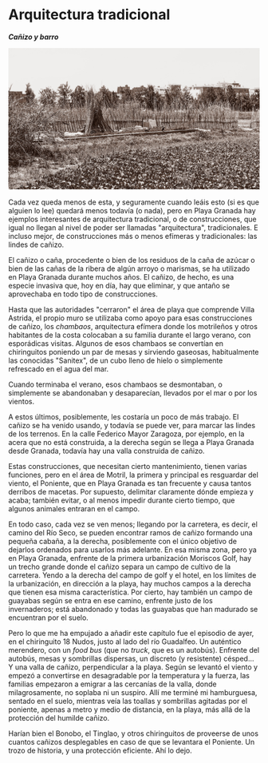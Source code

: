 # Arquitectura tradicional
__*Cañizo y barro*__

![Cañizo en el pago justo al lado de Playa Granada](img/cañizo.jpg)

Cada vez queda menos de esta, y seguramente cuando leáis esto (si es
que alguien lo lee) quedará menos todavía (o nada), pero en Playa
Granada hay ejemplos interesantes de arquitectura tradicional, o de
construcciones, que igual no llegan al nivel de poder ser llamadas
"arquitectura", tradicionales. E incluso mejor, de construcciones más
o menos efímeras y tradicionales: las lindes de cañizo.

El cañizo o caña, procedente o bien de los residuos de la caña de
azúcar o bien de las cañas de la ribera de algún arroyo o marismas, se
ha utilizado en Playa Granada durante muchos años. El cañizo, de
hecho, es una especie invasiva que, hoy en día, hay que eliminar, y
que antaño se aprovechaba en todo tipo de construcciones.

Hasta que las
autoridades "cerraron" el área de playa que comprende Villa Astrida,
el propio muro se utilizaba como apoyo para esas construcciones de
cañizo, los *chambaos*, arquitectura efímera donde los motrileños y
otros habitantes de la costa colocaban a su familia durante el largo
verano, con esporádicas visitas. Algunos de esos chambaos se
convertían en chiringuitos poniendo un par de mesas y sirviendo
gaseosas, habitualmente las conocidas "Sanitex", de un cubo lleno de
hielo o simplemente refrescado en el agua del mar.

Cuando terminaba el verano, esos chambaos se desmontaban, o
simplemente se abandonaban y desaparecían, llevados por el mar o por
los vientos.

A estos últimos, posiblemente, les costaría un poco de más trabajo. El
cañizo se ha venido usando, y todavía se puede ver, para marcar las
lindes de los terrenos. En la calle Federico Mayor Zaragoza, por
ejemplo, en la acera que no está construida, a la derecha según se
llega a Playa Granada desde Granada, todavía hay una valla construida
de cañizo.

Estas construcciones, que necesitan cierto mantenimiento, tienen
varias funciones, pero en el área de Motril, la primera y principal es
resguardar del viento, el Poniente, que en Playa Granada es tan
frecuente y causa tantos derribos de macetas. Por supuesto, delimitar
claramente dónde empieza y acaba; también evitar, o al menos impedir
durante cierto tiempo, que algunos animales entraran en el campo.

En todo caso, cada vez se ven menos; llegando por la carretera, es
decir, el camino del Río Seco, se pueden encontrar ramos de cañizo
formando una pequeña cabaña, a la derecha, posiblemente con el único
objetivo de dejarlos ordenados para usarlos más adelante. En esa misma
zona, pero ya en Playa Granada, enfrente de la primera urbanización
Moriscos Golf, hay un trecho grande donde el cañizo separa un campo de
cultivo de la carretera. Yendo a la derecha del campo de golf y el
hotel, en los límites de la urbanización, en dirección a la playa, hay
muchos campos a la derecha que tienen esa misma característica. Por
cierto, hay también un campo de guayabas según se entra en ese camino,
enfrente justo de los invernaderos; está abandonado y todas las
guayabas que han madurado se encuentran por el suelo.

Pero lo que me ha empujado a añadir este capítulo fue el episodio de
ayer, en el chiringuito 18 Nudos, justo al lado del río Guadalfeo. Un
auténtico merendero, con un *food bus* (que no *truck*, que es un
autobús). Enfrente del autobús, mesas y sombrillas dispersas, un
discreto (y resistente) césped... Y una valla de cañizo, perpendicular
a la playa. Según se levantó el viento y empezó a convertirse en
desagradable por la temperatura y la fuerza, las familias empezaron a
emigrar a las cercanías de la valla, donde milagrosamente, no soplaba
ni un suspiro. Allí me terminé mi hamburguesa, sentado en el suelo,
mientras veía las toallas y sombrillas agitadas por el poniente,
apenas a metro y medio de distancia, en la playa, más allá de la protección
del humilde cañizo.

Harían bien el Bonobo, el Tinglao, y otros chiringuitos de proveerse
de unos cuantos cañizos desplegables en caso de que se levantara el
Poniente. Un trozo de historia, y una protección eficiente. Ahí lo
dejo.


